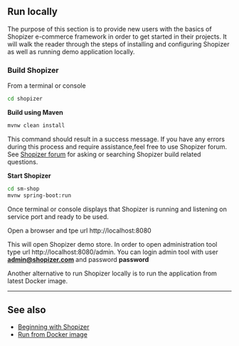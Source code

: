 ## Run locally

The purpose of this section is to provide new users with the basics of Shopizer e-commerce framework in order to get started in their projects. It will walk the reader through the steps of installing and configuring Shopizer as well as running demo application locally.

### Build Shopizer

From a terminal or console
  
```sh
cd shopizer
```

**Build using Maven**

```sh
mvnw clean install
```

This command should result in a success message. If you have any errors during this process and require assistance,feel free to use Shopizer forum. See [Shopizer forum](https://groups.google.com/forum/#!forum/shopizer) for asking or searching Shopizer build related questions.

**Start Shopizer**

```sh
cd sm-shop
mvnw spring-boot:run
```

Once terminal or console displays that Shopizer is running and listening on service port and ready to be used.

Open a browser and tpe url http://localhost:8080

This will open Shopizer demo store. In order to open administration tool type url http://localhost:8080/admin. You can login admin tool with user **admin@shopizer.com** and password **password**

Another alternative to run Shopizer locally is to run the application from latest Docker image.

---

## See also

* [Beginning with Shopizer](/#/starting/starting)
* [Run from Docker image](/#/starting/docker)